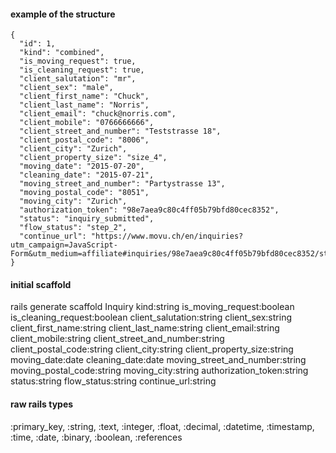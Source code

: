 #### example of the structure
```
{
  "id": 1,
  "kind": "combined",
  "is_moving_request": true,
  "is_cleaning_request": true,
  "client_salutation": "mr",
  "client_sex": "male",
  "client_first_name": "Chuck",
  "client_last_name": "Norris",
  "client_email": "chuck@norris.com",
  "client_mobile": "0766666666",
  "client_street_and_number": "Teststrasse 18",
  "client_postal_code": "8006",
  "client_city": "Zurich",
  "client_property_size": "size_4",
  "moving_date": "2015-07-20",
  "cleaning_date": "2015-07-21",
  "moving_street_and_number": "Partystrasse 13",
  "moving_postal_code": "8051",
  "moving_city": "Zurich",
  "authorization_token": "98e7aea9c80c4ff05b79bfd80cec8352",
  "status": "inquiry_submitted",
  "flow_status": "step_2",
  "continue_url": "https://www.movu.ch/en/inquiries?utm_campaign=JavaScript-Form&utm_medium=affiliate#inquiries/98e7aea9c80c4ff05b79bfd80cec8352/steps/step_2"
}

```

#### initial scaffold
rails generate scaffold Inquiry kind:string is_moving_request:boolean is_cleaning_request:boolean client_salutation:string client_sex:string client_first_name:string client_last_name:string client_email:string client_mobile:string client_street_and_number:string client_postal_code:string client_city:string client_property_size:string moving_date:date cleaning_date:date moving_street_and_number:string moving_postal_code:string moving_city:string authorization_token:string status:string flow_status:string continue_url:string

#### raw rails types
:primary_key, :string, :text, :integer, :float, :decimal, :datetime, :timestamp,
:time, :date, :binary, :boolean, :references

